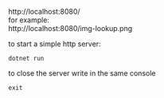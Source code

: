 http://localhost:8080/<file>\
for example:\
http://localhost:8080/img-lookup.png

to start a simple http server:
```
dotnet run
```
to close the server write in the same console
```
exit
```
